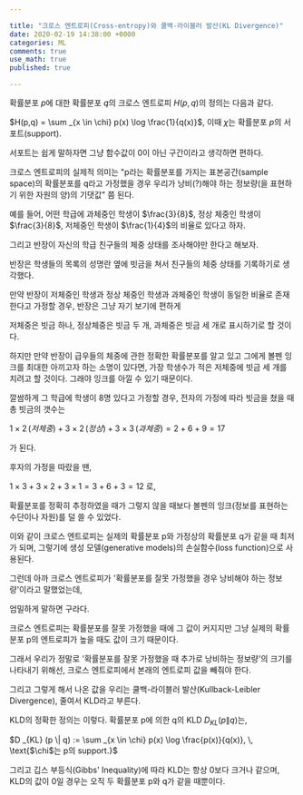 ```yaml
---

title: "크로스 엔트로피(Cross-entropy)와 쿨백-라이블러 발산(KL Divergence)"
date: 2020-02-19 14:38:00 +0000
categories: ML
comments: true
use_math: true
published: true

---
```


확률분포 $p$에 대한 확률분포 $q$의 크로스 엔트로피 $H(p,q)$의 정의는 다음과 같다.

$H(p,q) = \sum _{x \in \chi} p(x) \log \frac{1}{q(x)}$, 이때 $\chi$는 확률분포 $p$의 서포트(support).

서포트는 쉽게 말하자면 그냥 함수값이 0이 아닌 구간이라고 생각하면 편하다.

크로스 엔트로피의 실제적 의미는 "p라는 확률분포를 가지는 표본공간(sample space)의 확률분포를 q라고 가정했을 경우 우리가 낭비(?)해야 하는 정보량(을 표현하기 위한 자원의 양)의 기댓값" 쯤 된다.

예를 들어, 어떤 학급에 과체중인 학생이 $\frac{3}{8}$, 정상 체중인 학생이 $\frac{3}{8}$, 저체중인 학생이 $\frac{1}{4}$의 비율로 있다고 하자.

그리고 반장이 자신의 학급 친구들의 체중 상태를 조사해야만 한다고 해보자.

반장은 학생들의 목록의 성명란 옆에 빗금을 쳐서 친구들의 체중 상태를 기록하기로 생각했다.

만약 반장이 저체중인 학생과 정상 체중인 학생과 과체중인 학생이 동일한 비율로 존재한다고 가정할 경우, 반장은 그냥 자기 보기에 편하게

저체중은 빗금 하나, 정상체중은 빗금 두 개, 과체중은 빗금 세 개로 표시하기로 할 것이다.

하지만 만약 반장이 급우들의 체중에 관한 정확한 확률분포를 알고 있고 그에게 볼펜 잉크를 최대한 아끼고자 하는 소명이 있다면, 가장 학생수가 적은 저체중에 빗금 세 개를 치려고 할 것이다. 그래야 잉크를 아낄 수 있기 때문이다.

깔쌈하게 그 학급에 학생이 8명 있다고 가정할 경우, 전자의 가정에 따라 빗금을 쳤을 때 총 빗금의 갯수는

$1 \times 2 \, (저체중) + 3 \times 2 \, (정상) + 3 \times 3 \,(과체중) = 2 + 6 + 9 = 17$

가 된다.

후자의 가정을 따랐을 땐,

$1 \times 3 + 3 \times 2 + 3 \times 1 = 3 + 6 + 3 = 12$ 로,

확률분포를 정확히 추정하였을 때가 그렇지 않을 때보다 볼펜의 잉크(정보를 표현하는 수단이나 자원)를 덜 쓸 수 있었다.

이와 같이 크로스 엔트로피는 실제의 확률분포 p와 가정상의 확률분포 q가 같을 때 최저가 되며, 그렇기에 생성 모델(generative models)의 손실함수(loss function)으로 사용된다.


그런데 아까 크로스 엔트로피가 '확률분포를 잘못 가정했을 경우 낭비해야 하는 정보량'이라고 말했었는데,

엄밀하게 말하면 구라다.

크로스 엔트로피는 확률분포를 잘못 가정했을 때에 그 값이 커지지만 그냥 실제의 확률분포 p의 엔트로피가 높을 때도 값이 크기 때문이다.

그래서 우리가 정말로 '확률분포를 잘못 가정했을 때 추가로 낭비하는 정보량'의 크기를 나타내기 위해선, 크로스 엔트로피에서 본래의 엔트로피 값을 빼줘야 한다.

그리고 그렇게 해서 나온 값을 우리는 쿨백-라이블러 발산(Kullback-Leibler Divergence), 줄여서 KLD라고 부른다.

KLD의 정확한 정의는 이렇다. 확률분포 p에 의한 q의 KLD $D _{KL} (p \| q)$는,

$D _{KL} (p \| q) := \sum _{x \in \chi} p(x) \log \frac{p(x)}{q(x)}, \, \text{$\chi$는 p의 support.}$

그리고 깁스 부등식(Gibbs' Inequality)에 따라 KLD는 항상 0보다 크거나 같으며, KLD의 값이 0일 경우는 오직 두 확률분포 p와 q가 같을 때뿐이다.


